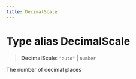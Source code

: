 ```yaml
---
title: DecimalScale
---
```


# Type alias DecimalScale

> **DecimalScale**: `"auto"` \| `number`

The number of decimal places
